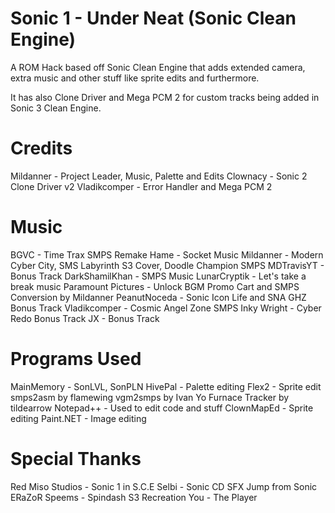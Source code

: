 # Sonic 1 - Under Neat (Sonic Clean Engine)
A ROM Hack based off Sonic Clean Engine that adds extended camera, extra music and other stuff like sprite edits and furthermore.

It has also Clone Driver and Mega PCM 2 for custom tracks being added in Sonic 3 Clean Engine.

# Credits
Mildanner - Project Leader, Music, Palette and Edits
Clownacy - Sonic 2 Clone Driver v2
Vladikcomper - Error Handler and Mega PCM 2

# Music
BGVC - Time Trax SMPS Remake
Hame - Socket Music
Mildanner - Modern Cyber City, SMS Labyrinth S3 Cover, Doodle Champion SMPS
MDTravisYT - Bonus Track
DarkShamilKhan - SMPS Music
LunarCryptik - Let's take a break music
Paramount Pictures - Unlock BGM Promo Cart and SMPS Conversion by Mildanner
PeanutNoceda - Sonic Icon Life and SNA GHZ Bonus Track
Vladikcomper - Cosmic Angel Zone SMPS
Inky Wright - Cyber Redo Bonus Track
JX - Bonus Track

# Programs Used
MainMemory - SonLVL, SonPLN
HivePal - Palette editing
Flex2 - Sprite edit
smps2asm by flamewing
vgm2smps by Ivan Yo
Furnace Tracker by tildearrow
Notepad++ - Used to edit code and stuff
ClownMapEd - Sprite editing
Paint.NET - Image editing

# Special Thanks
Red Miso Studios - Sonic 1 in S.C.E
Selbi - Sonic CD SFX Jump from Sonic ERaZoR
Speems - Spindash S3 Recreation
You - The Player
